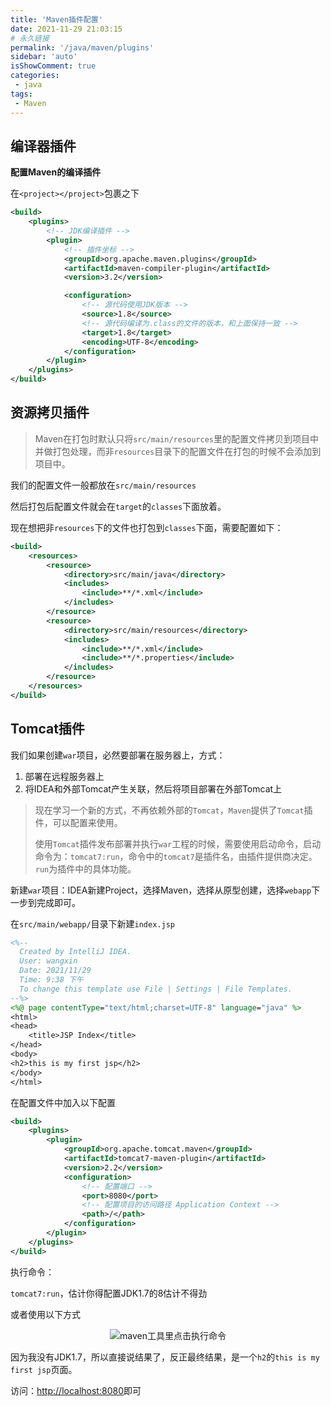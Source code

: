 ```yaml
---
title: 'Maven插件配置'
date: 2021-11-29 21:03:15
# 永久链接
permalink: '/java/maven/plugins'
sidebar: 'auto'
isShowComment: true
categories:
 - java
tags:
 - Maven
---
```




## 编译器插件

**配置Maven的编译插件**

在`<project></project>`包裹之下

```xml
<build>
    <plugins>
        <!-- JDK编译插件 -->
        <plugin>
            <!-- 插件坐标 -->
            <groupId>org.apache.maven.plugins</groupId>
            <artifactId>maven-compiler-plugin</artifactId>
            <version>3.2</version>

            <configuration>
                <!-- 源代码使用JDK版本 -->
                <source>1.8</source>
                <!-- 源代码编译为.class的文件的版本，和上面保持一致 -->
                <target>1.8</target>
                <encoding>UTF-8</encoding>
            </configuration>
        </plugin>
    </plugins>
</build>
```



## 资源拷贝插件

>   Maven在打包时默认只将`src/main/resources`里的配置文件拷贝到项目中并做打包处理，而非`resources`目录下的配置文件在打包的时候不会添加到项目中。

我们的配置文件一般都放在`src/main/resources`

然后打包后配置文件就会在`target`的`classes`下面放着。



现在想把非`resources`下的文件也打包到`classes`下面，需要配置如下：

```xml
<build>
    <resources>
        <resource>
            <directory>src/main/java</directory>
            <includes>
                <include>**/*.xml</include>
            </includes>
        </resource>
        <resource>
            <directory>src/main/resources</directory>
            <includes>
                <include>**/*.xml</include>
                <include>**/*.properties</include>
            </includes>
        </resource>
    </resources>
</build>
```





## Tomcat插件

我们如果创建`war`项目，必然要部署在服务器上，方式：

1.   部署在远程服务器上
2.   将IDEA和外部Tomcat产生关联，然后将项目部署在外部Tomcat上



>   现在学习一个新的方式，不再依赖外部的`Tomcat`，`Maven`提供了`Tomcat`插件，可以配置来使用。
>
>   使用`Tomcat`插件发布部署并执行`war`工程的时候，需要使用启动命令，启动命令为：`tomcat7:run`，命令中的`tomcat7`是插件名，由插件提供商决定。`run`为插件中的具体功能。

新建`war`项目：IDEA新建Project，选择Maven，选择从原型创建，选择`webapp`下一步到完成即可。

在`src/main/webapp/`目录下新建`index.jsp`

```jsp
<%--
  Created by IntelliJ IDEA.
  User: wangxin
  Date: 2021/11/29
  Time: 9:38 下午
  To change this template use File | Settings | File Templates.
--%>
<%@ page contentType="text/html;charset=UTF-8" language="java" %>
<html>
<head>
    <title>JSP Index</title>
</head>
<body>
<h2>this is my first jsp</h2>
</body>
</html>
```

在配置文件中加入以下配置

```xml
<build>
    <plugins>
        <plugin>
            <groupId>org.apache.tomcat.maven</groupId>
            <artifactId>tomcat7-maven-plugin</artifactId>
            <version>2.2</version>
            <configuration>
                <!-- 配置端口 -->
                <port>8080</port>
                <!-- 配置项目的访问路径 Application Context -->
                <path>/</path>
            </configuration>
        </plugin>
    </plugins>
</build>
```

执行命令：

`tomcat7:run`，估计你得配置JDK1.7的8估计不得劲

或者使用以下方式

<p align="center"><img src="https://gitee.com/wxvirus/img/raw/master/img/20211129214400.png" alt="maven工具里点击执行命令" /></p>

因为我没有JDK1.7，所以直接说结果了，反正最终结果，是一个`h2`的`this is my first jsp`页面。

访问：[http://localhost:8080](http://localhost:8080)即可

